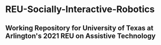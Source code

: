 # REU-Socially-Interactive-Robotics
## Working Repository for University of Texas at Arlington's 2021 REU on Assistive Technology
